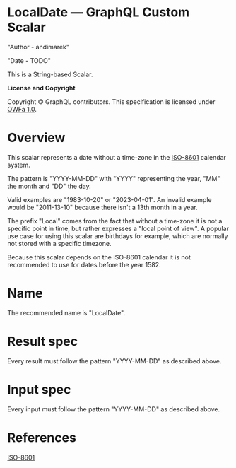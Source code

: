 <!-- cspell:ignore andimarek -->

# LocalDate — GraphQL Custom Scalar

"Author - andimarek"

"Date - TODO"

This is a String-based Scalar.

**License and Copyright**

Copyright © GraphQL contributors. This specification is licensed under
[OWFa 1.0](https://www.openwebfoundation.org/the-agreements/the-owf-1-0-agreements-granted-claims/owfa-1-0).

# Overview

This scalar represents a date without a time-zone in the
[ISO-8601](https://en.wikipedia.org/wiki/ISO_8601) calendar system.

The pattern is "YYYY-MM-DD" with "YYYY" representing the year, "MM" the month
and "DD" the day.

Valid examples are "1983-10-20" or "2023-04-01". An invalid example would be
"2011-13-10" because there isn't a 13th month in a year.

The prefix "Local" comes from the fact that without a time-zone it is not a
specific point in time, but rather expresses a "local point of view". A popular
use case for using this scalar are birthdays for example, which are normally not
stored with a specific timezone.

Because this scalar depends on the ISO-8601 calendar it is not recommended to
use for dates before the year 1582.

# Name

The recommended name is "LocalDate".

# Result spec

Every result must follow the pattern "YYYY-MM-DD" as described above.

# Input spec

Every input must follow the pattern "YYYY-MM-DD" as described above.

# References

[ISO-8601](https://en.wikipedia.org/wiki/ISO_8601)
